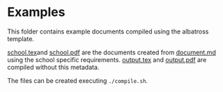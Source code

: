 # Examples

This folder contains example documents compiled using the albatross template.

[school.tex](school.tex)and [school.pdf](school.pdf) are the documents created from [document.md](document.md) using the school specific requirements. [output.tex](output.tex) and [output.pdf](output.pdf) are compiled without this metadata.

The files can be created executing `./compile.sh`.
